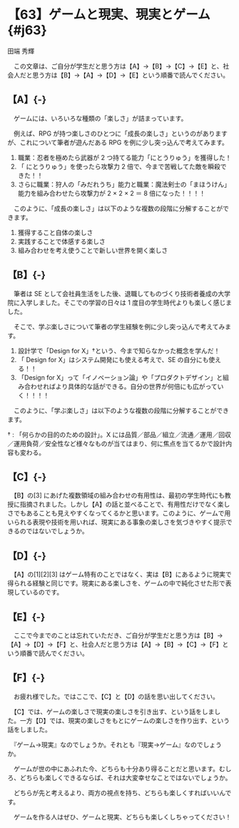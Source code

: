 # 【63】ゲームと現実、現実とゲーム{#j63}

<div class="author">田端 秀輝</div>

　この文章は、ご自分が学生だと思う方は【A】→【B】→【C】→【E】と、社会人だと思う方は【B】→【A】→【D】→【E】という順番で読んでください。

## 【A】{-}

　ゲームには、いろいろな種類の「楽しさ」が詰まっています。

　例えば、RPG が持つ楽しさのひとつに「成長の楽しさ」というのがありますが、これについて筆者が遊んだある RPG を例に少し突っ込んで考えてみます。

1. 職業：忍者を極めたら武器が 2 つ持てる能力「にとうりゅう」を獲得した！
2. 「 にとうりゅう」を使ったら攻撃力 2 倍で、今まで苦戦してた敵を瞬殺できた！！
3. さらに職業：狩人の「みだれうち」能力と職業：魔法剣士の「まほうけん」能力を組み合わせたら攻撃力が 2 × 2 × 2 ＝ 8 倍になった！！！！

　このように、「成長の楽しさ」は以下のような複数の段階に分解することができます。

1. 獲得すること自体の楽しさ
2. 実践することで体感する楽しさ
3. 組み合わせを考え使うことで新しい世界を開く楽しさ

## 【B】{-}

　筆者は SE として会社員生活をした後、退職してものづくり技術者養成の大学院に入学しました。そこでの学習の日々は 1 度目の学生時代よりも楽しく感じました。

　そこで、学ぶ楽しさについて筆者の学生経験を例に少し突っ込んで考えてみます。

1. 設計学で「Design for X」†という、今まで知らなかった概念を学んだ！
2. 「 Design for X」はシステム開発にも使える考えで、SE の自分にも使える！！
3. 「Design for X」って「イノベーション論」や「プロダクトデザイン」と組み合わせればより具体的な話ができる。自分の世界が何倍にも広がっていく！！！！

　このように、「学ぶ楽しさ」は以下のような複数の段階に分解することができます。

† : 「何らかの目的のための設計」。X には品質／部品／組立／流通／運用／回収／運用負荷／安全性など様々なものが当てはまり、何に焦点を当てるかで設計内容も変わる。

## 【C】{-}

　【B】の[3] にあげた複数領域の組み合わせの有用性は、最初の学生時代にも教授に指摘されました。しかし【A】の話と並べることで、有用性だけでなく楽しさでもあることも見えやすくなってくるかと思います。このように、ゲームで用いられる表現や技術を用いれば、現実にある事象の楽しさを気づきやすく提示できるのではないでしょうか。

## 【D】{-}

　【A】の[1][2][3] はゲーム特有のことではなく、実は【B】にあるように現実で得られる経験と同じです。現実にある楽しさを、ゲームの中で純化させた形で表現しているのです。

## 【E】{-}

　ここで今までのことは忘れていただき、ご自分が学生だと思う方は【B】→【A】→【D】→【F】と、社会人だと思う方は【A】→【B】→【C】→【F】という順番で読んでください。

## 【F】{-}

　お疲れ様でした。ではここで、【C】と【D】の話を思い出してください。

　【C】では、ゲームの楽しさで現実の楽しさを引き出す、という話をしました。一方【D】では、現実の楽しさをもとにゲームの楽しさを作り出す、という話をしました。

　『ゲーム→現実』なのでしょうか。それとも『現実→ゲーム』なのでしょうか。

　ゲームが世の中にあふれた今、どちらも十分あり得ることだと思います。むしろ、どちらも楽しくできるならば、それは大変幸せなことではないでしょうか。

　どちらが先と考えるより、両方の視点を持ち、どちらも楽しくすればいいんです。

　ゲームを作る人はぜひ、ゲームと現実、どちらも楽しくしちゃってください！
